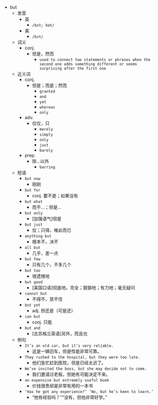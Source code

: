 - but
  - 发音
    - 英
      - `/bʌt; bət/`
    - 美
      - `/bʌt/`
  - 词义
    - conj.
      - 但是，然而
        - `used to connect two statements or phrases when the second one adds something different or seems surprising after the first one`
  - 近义词
    - conj.
      - 但是；而是；然而
        - `granted`
        - `and`
        - `yet`
        - `whereas`
        - `only`
    - adv.
      - 仅仅，只
        - `merely`
        - `simply`
        - `only`
        - `just`
        - `barely`
    - prep.
      - 除…以外
        - `barring`
  - 短语
    - `but now`
      - 刚刚 
    - `but for`
      - conj. 要不是；如果没有 
    - `but what`
      - 而不…；但是… 
    - `but only`
      - [加强语气]但是 
    - `but just`
      - 仅；只得，唯此而已 
    - `anything but`
      - 根本不，决不 
    - `all but`
      - 几乎，差一点 
    - `but few`
      - 只有几个，不多几个 
    - `but too`
      - 很遗憾地 
    - `but good`
      - [美国口语]彻底地，完全；狠狠地；有力地；毫无疑问 
    - `cannot but`
      - 不得不，禁不住 
    - `but yet`
      - adj. 但还是（可是还） 
    - `can but`
      - conj. 只能 
    - `but and`
      - [古苏格兰英语]另外，而且也 
  - 例句
    - `It’s an old car, but it’s very reliable.`
      - 这是一辆旧车，但是性能非常可靠。
    - `They rushed to the hospital, but they were too late.`
      - 他们急忙赶到医院，但是已经太迟了。
    - `We’ve invited the boss, but she may decide not to come.`
      - 我们邀请过老板，但她有可能决定不来。
    - `an expensive but extremely useful book`
      - 价钱很贵却是非常有用的一本书
    - `‘Has he got any experience?’ ‘No, but he’s keen to learn.’`
      - “他有经验吗？”“没有，但他非常好学。”

